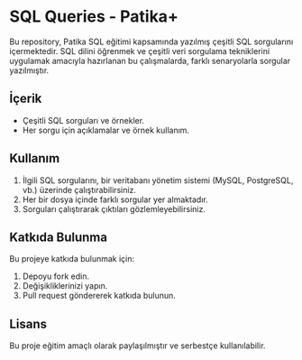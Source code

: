 # SQL Queries - Patika+

Bu repository, Patika SQL eğitimi kapsamında yazılmış çeşitli SQL sorgularını içermektedir. SQL dilini öğrenmek ve çeşitli veri sorgulama tekniklerini uygulamak amacıyla hazırlanan bu çalışmalarda, farklı senaryolarla sorgular yazılmıştır.

## İçerik

- Çeşitli SQL sorguları ve örnekler.
- Her sorgu için açıklamalar ve örnek kullanım.

## Kullanım

1. İlgili SQL sorgularını, bir veritabanı yönetim sistemi (MySQL, PostgreSQL, vb.) üzerinde çalıştırabilirsiniz.
2. Her bir dosya içinde farklı sorgular yer almaktadır.
3. Sorguları çalıştırarak çıktıları gözlemleyebilirsiniz.

## Katkıda Bulunma

Bu projeye katkıda bulunmak için:
1. Depoyu fork edin.
2. Değişikliklerinizi yapın.
3. Pull request göndererek katkıda bulunun.

## Lisans

Bu proje eğitim amaçlı olarak paylaşılmıştır ve serbestçe kullanılabilir.

